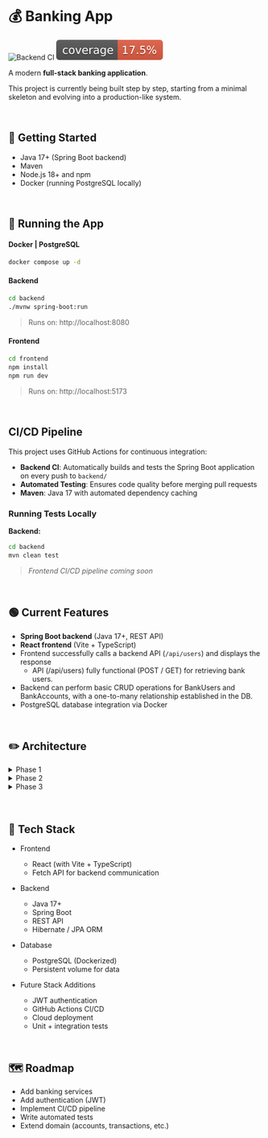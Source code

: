 # 💰 Banking App

![Backend CI](https://github.com/coltonrandall/banking-app/workflows/Backend%20CI/badge.svg)
![Coverage](.github/badges/jacoco.svg)


A modern **full-stack banking application**.

This project is currently being built step by step, starting from a minimal skeleton and evolving into a production-like system.

<br>

## 🔧 Getting Started

- Java 17+ (Spring Boot backend)
- Maven
- Node.js 18+ and npm
- Docker (running PostgreSQL locally)


<br>

## 🔄 Running the App

#### Docker | PostgreSQL

```bash
docker compose up -d
```

#### Backend

```bash
cd backend
./mvnw spring-boot:run
```

> Runs on: http://localhost:8080

#### Frontend

```bash
cd frontend
npm install
npm run dev
```

> Runs on: http://localhost:5173

<br>

## CI/CD Pipeline

This project uses GitHub Actions for continuous integration:

- **Backend CI**: Automatically builds and tests the Spring Boot application on every push to `backend/`
- **Automated Testing**: Ensures code quality before merging pull requests
- **Maven**: Java 17 with automated dependency caching

### Running Tests Locally

**Backend:**
```bash
cd backend
mvn clean test
```

> *Frontend CI/CD pipeline coming soon*

<br>

## 🟢 Current Features

- **Spring Boot backend** (Java 17+, REST API)
- **React frontend** (Vite + TypeScript)
- Frontend successfully calls a backend API (`/api/users`) and displays the response
  - API (/api/users) fully functional (POST / GET) for retrieving bank users.
- Backend can perform basic CRUD operations for BankUsers and BankAccounts, with a one-to-many relationship established in the DB.
- PostgreSQL database integration via Docker

<br>

## ✏️ Architecture

<!-- Phase 1 -->
<details>
<summary>Phase 1</summary>
Base project structure, including initialising the front and backend, and ensuring they're communicating with each other.

![Architecture Diagram](docs/architecture/arch_phase1.png)

</details>

<!-- Phase 2-->
<details>
<summary>Phase 2</summary>
Configure PostgreSQL inside a Docker container. Add Lombok to the `BankUser` entity to reduce boilderplate code. Test POST and GET endpoints work in Postman and are reflected in the DB using DBeaver. 

![Architecture Diagram](docs/architecture/arch_phase2.png)

</details>

<!-- Phase 3-->
<details>
<summary>Phase 3</summary>
Added Controllers, Services and Entities for `BankUser` and `BankAccount`. Implemented basic logic around CRUD operations, tested in Postman to ensure API calls and endpoints are behaving correctly, and ensured the DB was being reflected accurately.

![Architecture Diagram](docs/architecture/arch_phase3.png)

</details>

<br>
<br>

## 🧰 Tech Stack

- Frontend
  - React (with Vite + TypeScript)
  - Fetch API for backend communication

- Backend
  - Java 17+
  - Spring Boot
  - REST API
  - Hibernate / JPA ORM

- Database
  - PostgreSQL (Dockerized)
  - Persistent volume for data

- Future Stack Additions
  - JWT authentication
  - GitHub Actions CI/CD
  - Cloud deployment
  - Unit + integration tests

<br>

## 🗺️ Roadmap

- Add banking services
- Add authentication (JWT)
- Implement CI/CD pipeline
- Write automated tests
- Extend domain (accounts, transactions, etc.)
